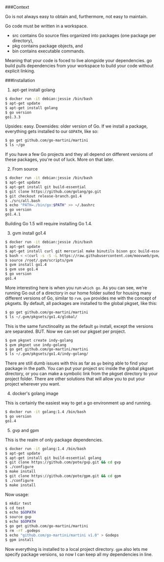 ###Context

Go is not always easy to obtain and, furthermore, not easy to maintain.

Go code must be written in a workspace.

* src contains Go source files organized into packages (one package per directory),
* pkg contains package objects, and
* bin contains executable commands.

Meaning that your code is foced to live alongside your dependencies. go build pulls dependencies from your workspace to build your code without explicit linking.

###Installation

1. apt-get install golang

``` bash
$ docker run -it debian:jessie /bin/bash
$ apt-get update
$ apt-get install golang
$ go version
go1.3.3
```

Upsides: easy. Downsides: older version of Go. If we install a package, everything gets installed to our `GOPATH`, like so:

``` bash
$ go get github.com/go-martini/martini
$ ls ~/go
```

 If you have a few Go projects and they all depend on different versions of these packages, you're out of luck. More on that later.

2. From source

``` bash
$ docker run -it debian:jessie /bin/bash
$ apt-get update
$ apt-get install git build-essential
$ git clone https://github.com/golang/go.git
$ git checkout release-branch.go1.4
$ ./src/all.bash
$ echo "PATH=./bin/go:$PATH" >> ~/.bashrc
$ go version
go1.4.1
```

Building Go 1.5 will require installing Go 1.4.

3. gvm install go1.4

``` bash
$ docker run -it debian:jessie /bin/bash
$ apt-get update
$ apt-get install curl git mercurial make binutils bison gcc build-essential
$ bash < <(curl -s -S -L https://raw.githubusercontent.com/moovweb/gvm/master/binscripts/gvm-installer)
$ source /root/.gvm/scripts/gvm
$ gvm install go1.4
$ gvm use go1.4
$ go version
go1.4
```

More interesting here is when you run `which go`. As you can see, we're running Go out of a directory in our home folder suited for housing many different versions of Go, similar to `rvm`. `gvm` provides me with the concept of pkgsets. By default, all packages are installed to the global pkgset, like this:

``` bash
$ go get github.com/go-martini/martini
$ ls ~/.gvm/pkgsets/go1.4/global/
```

This is the same functinoality as the default `go` install, except the versions are separated. BUT. Now we can set our pkgset per project.

``` bash
$ gvm pkgset create indy-golang
$ gvm pkgset use indy-golang
$ go get github.com/go-martini/martini
$ ls ~/.gvm/pkgsets/go1.4/indy-golang/
```

There are still dumb issues with this as far as `go` being able to find your package in the path. You can put your project src inside the global pkgset directory, or you can make a symbolic link from the pkgset directory to your project folder. There are other solutions that will allow you to put your project wherever you want.

4. docker's golang image

This is certainly the easiest way to get a go environment up and running.

``` bash
$ docker run -it golang:1.4 /bin/bash
$ go version
go1.4
```

5. gvp and gpm

This is the realm of only package dependencies.

``` bash
$ docker run -it golang:1.4 /bin/bash
$ apt-get update
$ apt-get install git build-essential golang
$ git clone https://github.com/pote/gvp.git && cd gvp
$ ./configure
$ make install
$ git clone https://github.com/pote/gpm.git && cd gpm
$ ./configure
$ make install
```

Now usage:

``` bash
$ mkdir test
$ cd test
$ echo $GOPATH
$ source gvp
$ echo $GOPATH
$ go get github.com/go-martini/martini
$ rm -rf .godeps
$ echo "github.com/go-martini/martini v1.0" > Godeps
$ gpm install
```

Now everything is installed to a local project directory. `gpm` also lets me specify package versions, so now I can keep all my dependencies in line.
